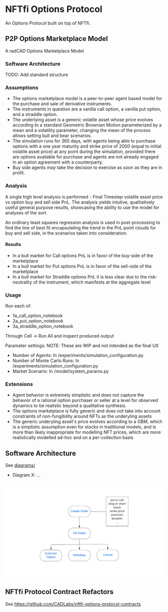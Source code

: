 # NFTfi Options Protocol

An Options Protocol built on top of NFTfi.

## P2P Options Marketplace Model

A radCAD Options Marketplace Model

### Software Architecture

TODO: Add standard structure

### Assumptions

- The options marketplace model is a peer-to-peer agent based model for the purchase and sale of derivative instruments.
- The instruments in question are a vanilla call option, a vanilla put option, and a straddle option.
- The underlying asset is a generic volatile asset whose price evolves according to a standard Geometric Brownian Motion parameterized by a mean and a volatility parameter, changing the mean of the process allows setting bull and bear scenarios.
- The simulation runs for 365 days, with agents being able to purchase options with a one year maturity and strike price of 2000 (equal to initial volatile asset price) at any point during the simulation, provided there are options available for purchase and agents are not already engaged in an option agreement with a counterparty.
- Buy side agents <i>may</i> take the decision to exercise as soon as they are in profit.

### Analysis

A single high level analysis is performed - Final Timestep volatile asset price vs option buy and sell side PnL.
The analysis yields intutive, qualitatively useful general purpose results, showcasing the ability to use the model for analyses of the sort.

An ordinary least squares regression analysis is used in post-processing to find the line of best fit encapsulating the trend in the PnL point clouds for buy and sell side, in the scenarios taken into consideration.

#### Results

- In a bull market for Call options PnL is in favor of the buy-side of the marketplace
- In a bull market for Put options PnL is in favor of the sell-side of the marketplace
- In a bull market for Straddle options PnL it is less clear due to the risk-neutrality of the instrument, which manifests at the aggregate level

### Usage

Run each of:
- 1a_call_option_notebook
- 2a_put_option_notebook
- 3a_straddle_option_notebook

Through Cell -> Run All and inspect produced output

Parameter settings:
NOTE: These are WIP and not intended as the final UX
- Number of Agents: In /experiments/simulation_configuration.py
- Number of Monte Carlo Runs: In /experiments/simulation_configuration.py
- Market Scenario: In /model/system_params.py

### Extensions
- Agent behavior is extremely simplistic and does not capture the behavior of a rational option purchaser or seller at a level for observed dynamics to be realistic beyond a qualitative synthesis.
- The options marketplace is fully generic and does not take into account constraints of non-fungibility around NFTs as the underyling assets
- The generic underyling asset's price evolves according to a GBM, which is a simplistic assumption even for stocks in traditional models, and is more than likely inappropriate for modelling NFT prices, which are more realistically modelled ad-hoc and on a per-collection basis

## Software Architecture

See [diagrams/](diagrams/)

* Diagram X: ...

![Option Architecture Overview](diagrams/NFTfi%20Options%20Protocol%20-%20Option%20Architecture%20-%20Overview.png)

## NFTfi Protocol Contract Refactors

See https://github.com/CADLabs/nftfi-options-protocol-contracts

<Summary>
